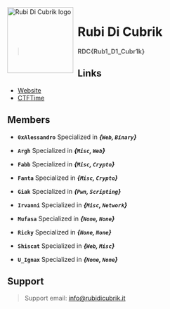 <img width="150" height="150" align="left" style="float: left; margin: 0 10px 0 0;" alt="Rubi Di Cubrik logo" src="https://i.ibb.co/7QDCxky/Final-logo.png">

# Rubi Di Cubrik

> **RDC{Rub1_D1_Cubr1k}**

##

## Links
*   [Website](http://rubidicubrik.it)
*   [CTFTime](https://ctftime.org/team/168156)

## Members
-   **`0xAlessandro`** Specialized in ***{`Web`, `Binary`}***
*   **`Argh`** Specialized in ***{`Misc`, `Web`}***
-   **`Fabb`** Specialized in ***{`Misc`, `Crypto`}***
*   **`Fanta`** Specialized in ***{`Misc`, `Crypto`}***
-   **`Giak`** Specialized in ***{`Pwn`, `Scripting`}***
*   **`Irvanni`** Specialized in ***{`Misc`, `Network`}***
-   **`Mufasa`** Specialized in ***{`None`, `None`}***
*   **`Ricky`** Specialized in ***{`None`, `None`}***
-   **`Shiscat`** Specialized in ***{`Web`, `Misc`}***
*   **`U_Ignax`** Specialized in ***{`None`, `None`}***

## Support

>   Support email: info@rubidicubrik.it
